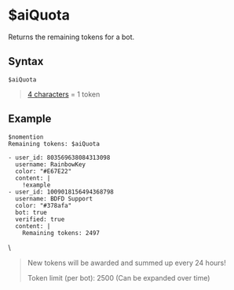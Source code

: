 # $aiQuota
Returns the remaining tokens for a bot.

## Syntax
```
$aiQuota
```

> [4 characters](./ai.md) = 1 token

## Example
```
$nomention
Remaining tokens: $aiQuota
```

``` discord yaml
- user_id: 803569638084313098
  username: RainbowKey
  color: "#E67E22"
  content: |
    !example
- user_id: 1009018156494368798
  username: BDFD Support
  color: "#378afa"
  bot: true
  verified: true
  content: |
    Remaining tokens: 2497
```
\

> New tokens will be awarded and summed up every 24 hours!
> 
> Token limit (per bot): 2500 (Can be expanded over time)
